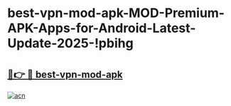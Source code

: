 # best-vpn-mod-apk-MOD-Premium-APK-Apps-for-Android-Latest-Update-2025-!pbihg

# <h2><a href="https://um17xu.esa.edu.pl?title=best-vpn-mod-apk&ref=pbihg">🔗👉 🔴 best-vpn-mod-apk</a></h2>

[![acn](https://github.com/user-attachments/assets/0f9c940e-d8b0-45ae-aac7-cd30a18b3e1c)](https://um17xu.esa.edu.pl?title=best-vpn-mod-apk&ref=pbihg)

